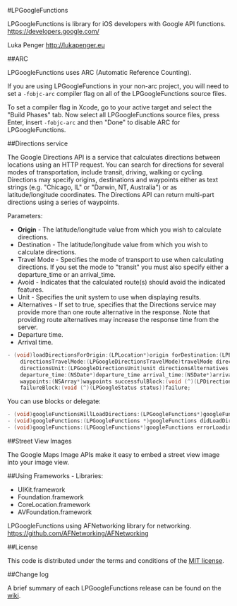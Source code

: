 #LPGoogleFunctions

LPGoogleFunctions is library for iOS developers with Google API functions.
https://developers.google.com/

Luka Penger
http://lukapenger.eu

##ARC

LPGoogleFunctions uses ARC (Automatic Reference Counting).

If you are using LPGoogleFunctions in your non-arc project, you will need to set a `-fobjc-arc` compiler flag on all of the LPGoogleFunctions source files.

To set a compiler flag in Xcode, go to your active target and select the "Build Phases" tab. Now select all LPGoogleFunctions source files, press Enter, insert `-fobjc-arc` and then "Done" to disable ARC for LPGoogleFunctions.

##Directions service

The Google Directions API is a service that calculates directions between locations using an HTTP request. You can search for directions for several modes of transportation, include transit, driving, walking or cycling. Directions may specify origins, destinations and waypoints either as text strings (e.g. "Chicago, IL" or "Darwin, NT, Australia") or as latitude/longitude coordinates. The Directions API can return multi-part directions using a series of waypoints.

Parameters:
* **Origin** - The latitude/longitude value from which you wish to calculate directions.
* Destination - The latitude/longitude value from which you wish to calculate directions.
* Travel Mode - Specifies the mode of transport to use when calculating directions. If you set the mode to "transit" you must also specify either a departure_time or an arrival_time.
* Avoid - Indicates that the calculated route(s) should avoid the indicated features.
* Unit - Specifies the unit system to use when displaying results.
* Alternatives - If set to true, specifies that the Directions service may provide more than one route alternative in the response. Note that providing route alternatives may increase the response time from the server.
* Departure time.
* Arrival time.

```objective-c
- (void)loadDirectionsForOrigin:(LPLocation*)origin forDestination:(LPLocation*)destination 
	directionsTravelMode:(LPGoogleDirectionsTravelMode)travelMode directionsAvoidTolls:(LPGoogleDirectionsAvoid)avoid 
	directionsUnit:(LPGoogleDirectionsUnit)unit directionsAlternatives:(BOOL)alternatives 
	departure_time:(NSDate*)departure_time arrival_time:(NSDate*)arrival_time 
	waypoints:(NSArray*)waypoints successfulBlock:(void (^)(LPDirections* directions))successful
	failureBlock:(void (^)(LPGoogleStatus status))failure;
```

You can use blocks or delegate:

```objective-c
- (void)googleFunctionsWillLoadDirections:(LPGoogleFunctions*)googleFunctions;
- (void)googleFunctions:(LPGoogleFunctions *)googleFunctions didLoadDirections:(LPDirections*)directions;
- (void)googleFunctions:(LPGoogleFunctions*)googleFunctions errorLoadingDirectionsWithStatus:(LPGoogleStatus)status;
```

##Street View Images

The Google Maps Image APIs make it easy to embed a street view image into your image view.



##Using Frameworks - Libraries:

* UIKit.framework
* Foundation.framework
* CoreLocation.framework
* AVFoundation.framework

LPGoogleFunctions using AFNetworking library for networking.
https://github.com/AFNetworking/AFNetworking

##License

This code is distributed under the terms and conditions of the [MIT license](LICENSE). 

##Change log

A brief summary of each LPGoogleFunctions release can be found on the [wiki](https://github.com/luka1995/LPGoogleFunctions/wiki/Change-log).
